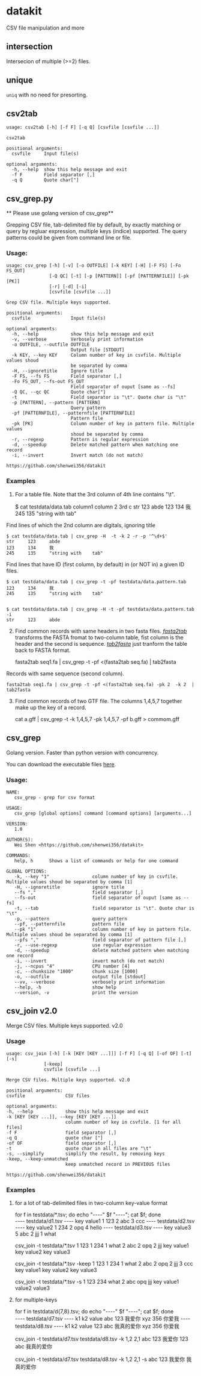 # datakit

CSV file manipulation and more

## intersection

Intersecion of multiple (>=2) files.

## unique

`uniq` with no need for presorting.

## csv2tab

    usage: csv2tab [-h] [-f F] [-q Q] [csvfile [csvfile ...]]

    csv2tab

    positional arguments:
      csvfile     Input file(s)

    optional arguments:
      -h, --help  show this help message and exit
      -f F        Field separator [,]
      -q Q        Quote char["]



## csv_grep.py

** Please use golang version of csv_grep**

Grepping CSV file, tab-delimited file by default, by exactly matching or query by
regluar expression, multiple keys (indice) supported. The query patterns could be given from command line or file.

### Usage:

    usage: csv_grep [-h] [-v] [-o OUTFILE] [-k KEY] [-H] [-F FS] [-Fo FS_OUT]
                    [-Q QC] [-t] [-p [PATTERN]] [-pf [PATTERNFILE]] [-pk [PK]]
                    [-r] [-d] [-i]
                    [csvfile [csvfile ...]]

    Grep CSV file. Multiple keys supported.

    positional arguments:
      csvfile               Input file(s)

    optional arguments:
      -h, --help            show this help message and exit
      -v, --verbose         Verbosely print information
      -o OUTFILE, --outfile OUTFILE
                            Output file [STDOUT]
      -k KEY, --key KEY     Column number of key in csvfile. Multiple values shoud
                            be separated by comma
      -H, --ignoretitle     Ignore title
      -F FS, --fs FS        Field separator [,]
      -Fo FS_OUT, --fs-out FS_OUT
                            Field separator of ouput [same as --fs]
      -Q QC, --qc QC        Quote char["]
      -t                    Field separator is "\t". Quote char is "\t"
      -p [PATTERN], --pattern [PATTERN]
                            Query pattern
      -pf [PATTERNFILE], --patternfile [PATTERNFILE]
                            Pattern file
      -pk [PK]              Column number of key in pattern file. Multiple values
                            shoud be separated by comma
      -r, --regexp          Pattern is regular expression
      -d, --speedup         Delete matched pattern when matching one record
      -i, --invert          Invert match (do not match)

    https://github.com/shenwei356/datakit


### Examples

1) For a table file. Note that the 3rd column of 4th line contains "\t".

	$ cat testdata/data.tab
	column1 column 2        3rd c
	str     123     abde
	123     134     我
	245     135     "string with    tab"

Find lines of which the 2nd column are digitals, ignoring title

	$ cat testdata/data.tab | csv_grep -H  -t -k 2 -r -p '^\d+$'
	str     123     abde
	123     134     我
	245     135     "string with    tab"


Find lines that have ID (first column, by default) in (or NOT in) a given ID files.

	$ cat testdata/data.tab | csv_grep -t -pf testdata/data.pattern.tab
    123     134     我
    245     135     "string with    tab"


	$ cat testdata/data.tab | csv_grep -H -t -pf testdata/data.pattern.tab -i
    str     123     abde


2) Find common records with same headers in two fasta files.
[*fasta2tab*](https://github.com/shenwei356/datakit/blob/master/sequence/fasta2tab)
 transforms the FASTA fromat to two-column table, fist column is the header and the second is sequence.
[*tab2fasta*](https://github.com/shenwei356/datakit/blob/master/sequence/tab2fasta) just tranform the
table back to FASTA format.

	fasta2tab seq1.fa | csv_grep -t -pf <(fasta2tab seq.fa) | tab2fasta

Records with same sequence (second column).

	fasta2tab seq1.fa | csv_grep -t -pf <(fasta2tab seq.fa) -pk 2  -k 2  | tab2fasta

3) Find common records of two GTF file.
The columns 1,4,5,7 together make up the key of a record.

    cat a.gff | csv_grep -t -k 1,4,5,7 -pk 1,4,5,7 -pf b.gff > commom.gff

## csv_grep

Golang version. Faster than python version with concurrency.

You can download the executable files [here](https://github.com/shenwei356/datakit/raw/master/csv_grep.go/).

### Usage:

    NAME:
       csv_grep - grep for csv format

    USAGE:
       csv_grep [global options] command [command options] [arguments...]

    VERSION:
       1.0

    AUTHOR(S):
       Wei Shen <https://github.com/shenwei356/datakit>

    COMMANDS:
       help, h      Shows a list of commands or help for one command

    GLOBAL OPTIONS:
       -k, --key "1"                column number of key in csvfile. Multiple values shoud be separated by comma [1]
       -H, --ignoretitle            ignore title
       --fs ","                     field separator [,]
       --fs-out                     field separator of ouput [same as --fs]
       -t, --tab                    field separator is "\t". Quote char is "\t"
       -p, --pattern                query pattern
       --pf, --patternfile          pattern file
       --pk "1"                     column number of key in pattern file. Multiple values shoud be separated by comma [1]
       --pfs ","                    field separator of pattern file [,]
       -r, --use-regexp             use regular expression
       -d, --speedup                delete matched pattern when matching one record
       -i, --invert                 invert match (do not match)
       -j, --ncpus "4"              CPU number [4]
       -c, --chunksize "1000"       chunk size [1000]
       -o, --outfile                output file [stdout]
       --vv, --verbose              verbosely print information
       --help, -h                   show help
       --version, -v                print the version


## csv_join v2.0

Merge CSV files. Multiple keys supported. v2.0

### Usage

    usage: csv_join [-h] [-k [KEY [KEY ...]]] [-f F] [-q Q] [-of OF] [-t] [-s]
                  [-keep]
                  csvfile [csvfile ...]

    Merge CSV files. Multiple keys supported. v2.0

    positional arguments:
    csvfile               CSV files

    optional arguments:
    -h, --help            show this help message and exit
    -k [KEY [KEY ...]], --key [KEY [KEY ...]]
                          column number of key in csvfile. [1 for all files]
    -f F                  field separator [,]
    -q Q                  quote char ["]
    -of OF                field separator [,]
    -t                    quote char in all files are "\t"
    -s, --simplify        simplify the result, by removing keys
    -keep, --keep-unmatched
                          keep unmatched record in PREVIOUS files

    https://github.com/shenwei356/datakit

### Examples

1) for a lot of tab-delimited files in two-column key-value format

    for f in testdata/*.tsv; do echo "----" $f "----"; cat $f; done  
    ---- testdata/d1.tsv ----
    key     value1
    1       123
    2       abc
    3       ccc
    ---- testdata/d2.tsv ----
    key     value2
    1       234
    2       opq
    4       hello
    ---- testdata/d3.tsv ----
    key     value3
    5       abc
    2       jjj
    1       what

    csv_join -t testdata/*.tsv
    1       123     1       234     1       what
    2       abc     2       opq     2       jjj
    key     value1  key     value2  key     value3

    csv_join -t testdata/*.tsv -keep
    1       123     1       234     1       what
    2       abc     2       opq     2       jjj
    3       ccc
    key     value1  key     value2  key     value3

    csv_join -t testdata/*.tsv -s
    1       123     234     what
    2       abc     opq     jjj
    key     value1  value2  value3

2) for multiple-keys

    for f in testdata/d{7,8}.tsv; do echo "----" $f "----"; cat $f; done  
    ---- testdata/d7.tsv ----
    k1      k2      value
    abc     123     我爱你
    xyz     356     你爱我
    ---- testdata/d8.tsv ----
    k1      k2      value
    123     abc     我真的爱你
    xyz     356     你爱我

    csv_join -t testdata/d7.tsv testdata/d8.tsv -k 1,2 2,1
    abc     123     我爱你  123     abc     我真的爱你

    csv_join -t testdata/d7.tsv testdata/d8.tsv -k 1,2 2,1  -s
    abc     123     我爱你  我真的爱你
